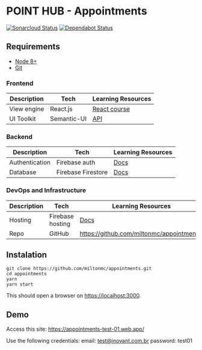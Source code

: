 # POINT HUB - Appointments

[![Sonarcloud Status](https://sonarcloud.io/api/project_badges/measure?project=miltonmc_appointments&metric=alert_status)](https://sonarcloud.io/dashboard?id=miltonmc_appointments)
[![Dependabot Status](https://api.dependabot.com/badges/status?host=github&repo=miltonmc/appointments)](https://dependabot.com)

## Requirements

- [Node 8+](https://nodejs.org/en/download/)
- [Git](https://git-scm.com/downloads)

### Frontend

| Description | Tech | Learning Resources |
| --- | --- | --- |
| View engine | React.js | [React course](https://reacttraining.com/online/react-fundamentals) |
| UI Toolkit | Semantic-UI | [API](https://react.semantic-ui.com) |

### Backend

| Description | Tech | Learning Resources |
| --- | --- | --- |
| Authentication | Firebase auth | [Docs](https://firebase.google.com/docs/auth/) |
| Database | Firebase Firestore | [Docs](https://cloud.google.com/firestore/docs/) |

### DevOps and Infrastructure

| Description | Tech | Learning Resources |
| --- | --- | --- |
| Hosting | Firebase hosting | [Docs](https://firebase.google.com/docs/hosting/) |
| Repo | GitHub | <https://github.com/miltonmc/appointments/> |

## Instalation

```shell
git clone https://github.com/miltonmc/appointments.git
cd appointments
yarn
yarn start
```

This should open a browser on <https://localhost:3000>.

## Demo

Access this site: <https://appointments-test-01.web.app/>

Use the following credentials:
email: test@inovant.com.br
password: test01
